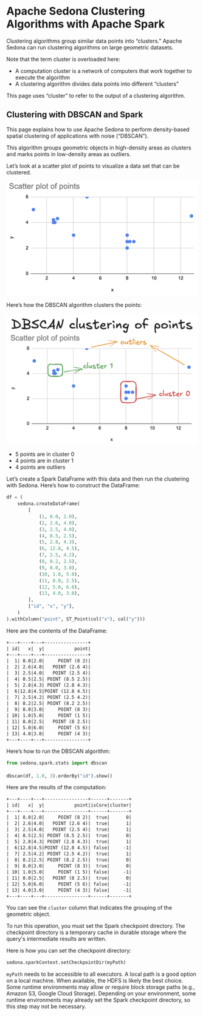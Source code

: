 <!--
 Licensed to the Apache Software Foundation (ASF) under one
 or more contributor license agreements.  See the NOTICE file
 distributed with this work for additional information
 regarding copyright ownership.  The ASF licenses this file
 to you under the Apache License, Version 2.0 (the
 "License"); you may not use this file except in compliance
 with the License.  You may obtain a copy of the License at

   http://www.apache.org/licenses/LICENSE-2.0

 Unless required by applicable law or agreed to in writing,
 software distributed under the License is distributed on an
 "AS IS" BASIS, WITHOUT WARRANTIES OR CONDITIONS OF ANY
 KIND, either express or implied.  See the License for the
 specific language governing permissions and limitations
 under the License.
 -->

# Apache Sedona Clustering Algorithms with Apache Spark

Clustering algorithms group similar data points into “clusters.”  Apache Sedona can run clustering algorithms on large geometric datasets.

Note that the term cluster is overloaded here:

* A computation cluster is a network of computers that work together to execute the algorithm
* A clustering algorithm divides data points into different “clusters”

This page uses “cluster” to refer to the output of a clustering algorithm.

## Clustering with DBSCAN and Spark

This page explains how to use Apache Sedona to perform density-based spatial clustering of applications with noise (“DBSCAN”).

This algorithm groups geometric objects in high-density areas as clusters and marks points in low-density areas as outliers.

Let’s look at a scatter plot of points to visualize a data set that can be clustered.

![scatter plot of points](../../image/tutorial/concepts/dbscan-scatterplot-points.png)

Here’s how the DBSCAN algorithm clusters the points:

![scatter point with cluster groupings](../../image/tutorial/concepts/dbscan-clustering.png)

* 5 points are in cluster 0
* 4 points are in cluster 1
* 4 points are outliers

Let’s create a Spark DataFrame with this data and then run the clustering with Sedona.  Here’s how to construct the DataFrame:

```python
df = (
    sedona.createDataFrame(
        [
            (1, 8.0, 2.0),
            (2, 2.6, 4.0),
            (3, 2.5, 4.0),
            (4, 8.5, 2.5),
            (5, 2.8, 4.3),
            (6, 12.8, 4.5),
            (7, 2.5, 4.2),
            (8, 8.2, 2.5),
            (9, 8.0, 3.0),
            (10, 1.0, 5.0),
            (11, 8.0, 2.5),
            (12, 5.0, 6.0),
            (13, 4.0, 3.0),
        ],
        ["id", "x", "y"],
    )
).withColumn("point", ST_Point(col("x"), col("y")))
```

Here are the contents of the DataFrame:

```
+---+----+---+----------------+
| id|   x|  y|           point|
+---+----+---+----------------+
|  1| 8.0|2.0|     POINT (8 2)|
|  2| 2.6|4.0|   POINT (2.6 4)|
|  3| 2.5|4.0|   POINT (2.5 4)|
|  4| 8.5|2.5| POINT (8.5 2.5)|
|  5| 2.8|4.3| POINT (2.8 4.3)|
|  6|12.8|4.5|POINT (12.8 4.5)|
|  7| 2.5|4.2| POINT (2.5 4.2)|
|  8| 8.2|2.5| POINT (8.2 2.5)|
|  9| 8.0|3.0|     POINT (8 3)|
| 10| 1.0|5.0|     POINT (1 5)|
| 11| 8.0|2.5|   POINT (8 2.5)|
| 12| 5.0|6.0|     POINT (5 6)|
| 13| 4.0|3.0|     POINT (4 3)|
+---+----+---+----------------+
```

Here’s how to run the DBSCAN algorithm:

```python
from sedona.spark.stats import dbscan

dbscan(df, 1.0, 3).orderBy("id").show()
```

Here are the results of the computation:

```
+---+----+---+----------------+------+-------+
| id|   x|  y|           point|isCore|cluster|
+---+----+---+----------------+------+-------+
|  1| 8.0|2.0|     POINT (8 2)|  true|      0|
|  2| 2.6|4.0|   POINT (2.6 4)|  true|      1|
|  3| 2.5|4.0|   POINT (2.5 4)|  true|      1|
|  4| 8.5|2.5| POINT (8.5 2.5)|  true|      0|
|  5| 2.8|4.3| POINT (2.8 4.3)|  true|      1|
|  6|12.8|4.5|POINT (12.8 4.5)| false|     -1|
|  7| 2.5|4.2| POINT (2.5 4.2)|  true|      1|
|  8| 8.2|2.5| POINT (8.2 2.5)|  true|      0|
|  9| 8.0|3.0|     POINT (8 3)|  true|      0|
| 10| 1.0|5.0|     POINT (1 5)| false|     -1|
| 11| 8.0|2.5|   POINT (8 2.5)|  true|      0|
| 12| 5.0|6.0|     POINT (5 6)| false|     -1|
| 13| 4.0|3.0|     POINT (4 3)| false|     -1|
+---+----+---+----------------+------+-------+
```

You can see the `cluster` column that indicates the grouping of the geometric object.

To run this operation, you must set the Spark checkpoint directory. The checkpoint directory is a temporary cache in durable storage where the query's intermediate results are written.

Here is how you can set the checkpoint directory:

```python
sedona.sparkContext.setCheckpointDir(myPath)
```

`myPath` needs to be accessible to all executors. A local path is a good option on a local machine. When available, the HDFS is likely the best choice. Some runtime environments may allow or require block storage paths (e.g., Amazon S3, Google Cloud Storage). Depending on your environment, some runtime environments may already set the Spark checkpoint directory, so this step may not be necessary.
